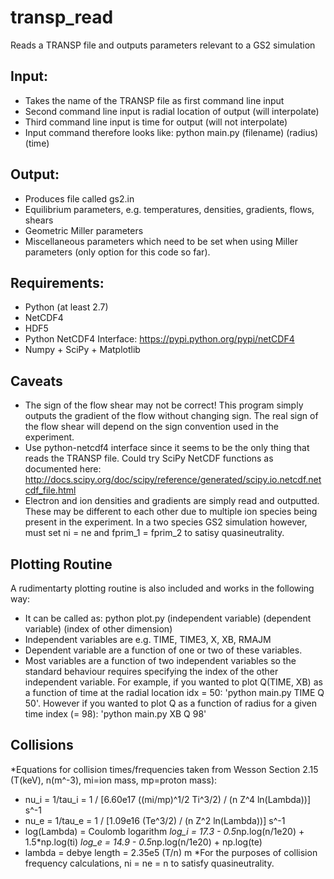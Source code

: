 transp_read
===========

Reads a TRANSP file and outputs parameters relevant to a GS2 simulation

Input:
-----
* Takes the name of the TRANSP file as first command line input
* Second command line input is radial location of output (will interpolate)
* Third command line input is time for output (will not interpolate)
* Input command therefore looks like: python main.py (filename) (radius) (time)

Output:
-------
* Produces file called gs2.in
* Equilibrium parameters, e.g. temperatures, densities, gradients, flows, shears
* Geometric Miller parameters
* Miscellaneous parameters which need to be set when using Miller parameters (only option for this code so far).

Requirements:
-------------

* Python (at least 2.7)
* NetCDF4 
* HDF5
* Python NetCDF4 Interface: https://pypi.python.org/pypi/netCDF4
* Numpy + SciPy + Matplotlib

Caveats
-------

* The sign of the flow shear may not be correct! This program simply outputs the gradient of the flow without changing sign. The real sign of the flow shear will depend on the sign convention used in the experiment. <Reference something here> 
* Use python-netcdf4 interface since it seems to be the only thing that reads the TRANSP file. Could try SciPy NetCDF functions as documented here: http://docs.scipy.org/doc/scipy/reference/generated/scipy.io.netcdf.netcdf_file.html 
* Electron and ion densities and gradients are simply read and outputted. These may be different to each other due to multiple ion species being present in the experiment. In a two species GS2 simulation however, must set ni = ne and fprim_1 = fprim_2 to satisy quasineutrality.

Plotting Routine
----------------
A rudimentarty plotting routine is also included and works in the following way:

* It can be called as: python plot.py (independent variable) (dependent variable) (index of other dimension)
* Independent variables are e.g. TIME, TIME3, X, XB, RMAJM
* Dependent variable are a function of one or two of these variables.
* Most variables are a function of two independent variables so the standard behaviour requires specifying the index of the other independent variable. For example, if you wanted to plot Q(TIME, XB) as a function of time at the radial location idx = 50: 'python main.py TIME Q 50'. However if you wanted to plot Q as a function of radius for a given time index (= 98): 'python main.py XB Q 98'

Collisions
----------

*Equations for collision times/frequencies taken from Wesson Section 2.15 (T(keV), n(m^-3), mi=ion mass, mp=proton mass):
  * nu_i = 1/tau_i = 1 / [6.60e17 ((mi/mp)^1/2 Ti^3/2) / (n Z^4 ln(Lambda))] s^-1
  * nu_e = 1/tau_e = 1 / [1.09e16 (Te^3/2) / (n Z^2 ln(Lambda))] s^-1
  * log(Lambda) = Coulomb logarithm
    *log_i = 17.3 - 0.5*np.log(n/1e20) + 1.5*np.log(ti) 
    *log_e = 14.9 - 0.5*np.log(n/1e20) + np.log(te) 
  * lambda = debye length = 2.35e5 (T/n) m
*For the purposes of collision frequency calculations, ni = ne = n to satisfy quasineutrality. 





